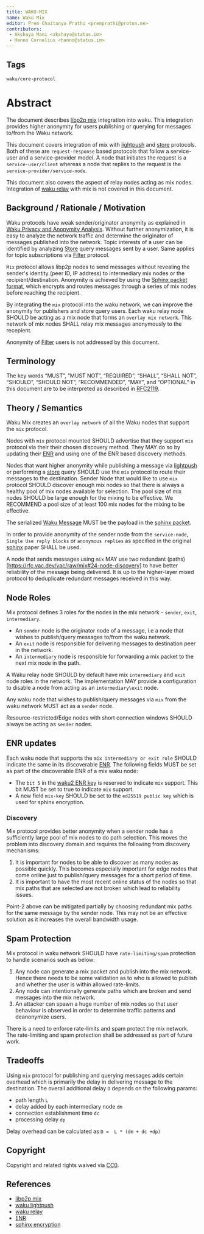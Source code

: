 ```yaml
---
title: WAKU-MIX
name: Waku Mix
editor: Prem Chaitanya Prathi <premprathi@proton.me>
contributors:
 - Akshaya Mani <akshaya@status.im>
 - Hanno Cornelius <hanno@status.im>
---
```


## Tags

`waku/core-protocol`

# Abstract
The document describes [libp2p mix](https://rfc.vac.dev/vac/raw/mix/) integration into waku.
This integration provides higher anonymity for users publishing or querying for messages to/from the Waku network.

This document covers integration of mix with [lightpush](https://rfc.vac.dev/waku/standards/core/19/lightpush) and [store](https://rfc.vac.dev/waku/standards/core/13/store) protocols.
Both of these are `request-response` based protocols that follow a service-user and a service-provider model.
A node that initiates the request is a `service-user/client` whereas a node that replies to the request is the `service-provider/service-node`.

This document also covers the aspect of relay nodes acting as mix nodes.
Integration of [waku relay](https://rfc.vac.dev/waku/standards/core/11/relay) with mix is not covered in this document.

## Background / Rationale / Motivation

Waku protocols have weak sender/originator anonymity as explained in [Waku Privacy and Anonymity Analysis](https://vac.dev/rlog/wakuv2-relay-anon/).
Without further anonymization, it is easy to analyze the network traffic and determine the originator of messages published into the network.
Topic interests of a user can be identified by analyzing [Store](https://rfc.vac.dev/waku/standards/core/13/store) query messages sent by a user.
Same applies for topic subscriptions via [Filter](https://rfc.vac.dev/waku/standards/core/12/filter) protocol.

`Mix` protocol allows libp2p nodes to send messages without revealing the sender's identity (peer ID, IP address) to intermediary mix nodes or the recipient/destination.
Anonymity is achieved by using the [Sphinx packet format](#references), which encrypts and routes messages through a series of mix nodes before reaching the recipient.

By integrating the `mix` protocol into the waku network, we can improve the anonymity for publishers and store query users.
Each waku relay node SHOULD be acting as a mix node that forms an `overlay mix network`.
This network of mix nodes SHALL relay mix messages anonymously to the recepient.

Anonymity of [Filter](https://rfc.vac.dev/waku/standards/core/12/filter) users is not addressed by this document.

## Terminology
The key words “MUST”, “MUST NOT”, “REQUIRED”, “SHALL”, “SHALL NOT”, “SHOULD”, “SHOULD NOT”,
“RECOMMENDED”, “MAY”, and “OPTIONAL” in this document are to be interpreted as described in [RFC2119](https://www.ietf.org/rfc/rfc2119.txt).

## Theory / Semantics

Waku Mix creates an `overlay network` of all the Waku nodes that support the `mix` protocol.

Nodes with `mix` protocol mounted SHOULD advertise that they support `mix` protocol via their their chosen discovery method.
They MAY do so by updating their [ENR](#enr-updates) and using one of the ENR based discovery methods.

Nodes that want higher anonymity while publishing a message via [lightpush](https://rfc.vac.dev/waku/standards/core/19/lightpush) or performing a [store](https://rfc.vac.dev/waku/standards/core/13/store) query SHOULD use the `mix` protocol to route their messages to the destination.
Sender Node that would like to use `mix` protocol SHOULD discover enough mix nodes so that there is always a healthy pool of mix nodes available for selection.
The pool size of mix nodes SHOULD be large enough for the mixing to be effective.
We RECOMMEND a pool size of at least 100 mix nodes for the mixing to be effective.

The serialized [Waku Message](https://rfc.vac.dev/waku/standards/core/14/message) MUST be the payload in the [sphinx packet](https://rfc.vac.dev/vac/raw/mix#4-sphinx-packet-format).

In order to provide anonymity of the sender node from the `service-node`,  `Single Use reply blocks` or `anonymous replies` as specified in the original [sphinx](#references) paper SHALL be used.

A node that sends messages using `mix` MAY use two redundant (paths)[https://rfc.vac.dev/vac/raw/mix#24-node-discovery] to have better reliability of the message being delivered.
It is up to the higher-layer mixed protocol to deduplicate redundant messages received in this way.

## Node Roles

Mix protocol defines 3 roles for the nodes in the mix network - `sender`, `exit`, `intermediary`.

- An `sender` node is the originator node of a message, i.e a node that wishes to publish/query messages to/from the waku network.
- An `exit` node is responsible for delivering messages to destination peer in the network.
- An `intermediary` node is responsible for forwarding a mix packet to the next mix node in the path.

A Waku relay node SHOULD by default have mix `intermediary` and `exit` node roles in the network.
The implementation MAY provide a configuration to disable a node from acting as an `intermediary\exit` node.

Any waku node that wishes to publish/query messages via `mix` from the waku network MUST act as a `sender` node.

Resource-restricted/Edge nodes with short connection windows SHOULD always be acting as `sender` nodes.

## ENR updates

Each waku node that supports the `mix intermediary or exit role` SHOULD indicate the same in its discoverable [ENR](https://github.com/waku-org/specs/blob/master/standards/core/enr.md).
The following fields MUST be set as part of the discoverable ENR of a mix waku node:
- The `bit 5` in the [waku2 ENR key](https://github.com/waku-org/specs/blob/master/standards/core/enr.md#waku2-enr-key) is reserved to indicate `mix` support. This bit MUST be set to true to indicate `mix` support.
- A new field `mix-key` SHOULD be set to the `ed25519 public key` which is used for sphinx encryption.

### Discovery

Mix protocol provides better anonymity when a sender node has a sufficiently large pool of mix nodes to do path selection.
This moves the problem into discovery domain and requires the following from discovery mechanisms:
1. It is important for nodes to be able to discover as many nodes as possible quickly. This becomes especially important for edge nodes that come online just to publish/query messages for a short period of time.
2. It is important to have the most recent online status of the nodes so that mix paths that are selected are not broken which lead to reliability issues.

Point-2 above can be mitigated partially by choosing redundant mix paths for the same message by the sender node.
This may not be an effective solution as it increases the overall bandwidth usage.

## Spam Protection

Mix protocol in waku network SHOULD have `rate-limiting/spam` protection to handle scenarios such as below:

1. Any node can generate a mix packet and publish into the mix network. Hence there needs to be some validation as to who is allowed to publish and whether the user is within allowed rate-limits.
2. Any node can intentionally generate paths which are broken and send messages into the mix network.
3. An attacker can spawn a huge number of mix nodes so that user behaviour is observed in order to determine traffic patterns and deanonymize users. 

There is a need to enforce rate-limits and spam protect the mix network. 
The rate-limiting and spam protection shall be addressed as part of future work.

## Tradeoffs

Using `mix` protocol for publishing and querying messages adds certain overhead which is primarily the delay in delivering message to the destination.
The overall additional delay `D` depends on the following params:
- path length `L`
- delay added by each intermediary node `dm`
- connection establishment time `dc`
- processing delay `dp`

Delay overhead can be calculated as `D =  L * (dm + dc +dp)`

## Copyright

Copyright and related rights waived via
[CC0](https://creativecommons.org/publicdomain/zero/1.0/).

## References
 - [libp2p mix](https://rfc.vac.dev/vac/raw/mix/)
 - [waku lightpush](https://rfc.vac.dev/waku/standards/core/19/lightpush)
 - [waku relay](https://rfc.vac.dev/waku/standards/core/11/relay)
 - [ENR](https://github.com/waku-org/specs/blob/master/standards/core/enr.md)
 - [sphinx encryption](https://cypherpunks.ca/~iang/pubs/Sphinx_Oakland09.pdf)